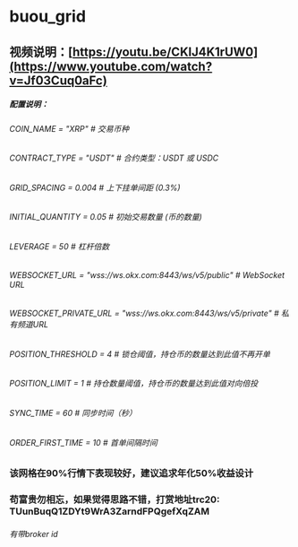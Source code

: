 # buou_grid
## 视频说明：[https://youtu.be/CKlJ4K1rUW0](https://www.youtube.com/watch?v=Jf03Cuq0aFc)


##### 配置说明：

###### COIN_NAME = "XRP"  # 交易币种

###### CONTRACT_TYPE = "USDT"  # 合约类型：USDT 或 USDC

###### GRID_SPACING = 0.004  # 上下挂单间距 (0.3%)

###### INITIAL_QUANTITY = 0.05  # 初始交易数量 (币的数量)

###### LEVERAGE = 50  # 杠杆倍数

###### WEBSOCKET_URL = "wss://ws.okx.com:8443/ws/v5/public"  # WebSocket URL

###### WEBSOCKET_PRIVATE_URL = "wss://ws.okx.com:8443/ws/v5/private"  # 私有频道URL

###### POSITION_THRESHOLD = 4  # 锁仓阈值，持仓币的数量达到此值不再开单

###### POSITION_LIMIT = 1  # 持仓数量阈值，持仓币的数量达到此值对向倍投

###### SYNC_TIME = 60  # 同步时间（秒）

###### ORDER_FIRST_TIME = 10  # 首单间隔时间



### 该网格在90%行情下表现较好，建议追求年化50%收益设计
### 苟富贵勿相忘，如果觉得思路不错，打赏地址trc20: TUunBuqQ1ZDYt9WrA3ZarndFPQgefXqZAM
###### 有带broker id
